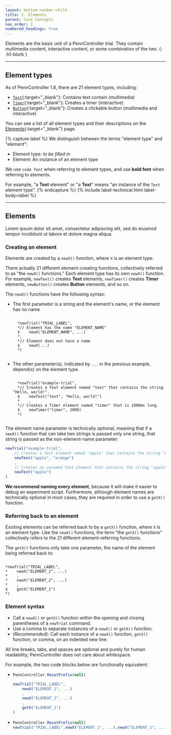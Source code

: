 ```yaml
---
layout: bottom-navbar-child
title: 2. Elements
parent: Core Concepts
nav_order: 2
numbered_headings: true
---
```


Elements are the basic unit of a PennController trial. They contain multimedia content, interactive content, or some combination of the two.
{: .h1-blurb }

---

## Element types

As of PennController 1.8, there are 21 element types, including: 

+ [`Text`]({{site.baseurl}}/elements/text){:target="_blank"}: Contains text contain (multimedia)
+ [`Timer`]({{site.baseurl}}/elements/timer){:target="_blank"}: Creates a timer (interactive)
+ [`Button`]({{site.baseurl}}/elements/button){:target="_blank"}: Creates a clickable button (multimedia and interactive)

You can see a list of all element types and their descriptions on the [Elements]({{site.baseurl}}/elements){:target="_blank"} page.

{% capture label %}
We distinguish between the terms "element type" and "element":
+ Element type: *to be filled in*
+ Element: An instance of an element type

We use `code font` when referring to element types, and use **bold font** when referring to elements. 

For example, "a **Text** element" or "a **Text**" means "an instance of the `Text` element type".
{% endcapture %}
{% include label-technical.html label-body=label %}

---

## Elements

Lorem ipsum dolor sit amet, consectetur adipiscing elit, sed do eiusmod tempor incididunt ut labore et dolore magna aliqua. 

### Creating an element

Elements are created by a `newX()` function, where `X` is an element type. 

There actually 21 different element-creating functions, collectively referred to as "the `newX()` functions." Each element type has its own `newX()` function. For example, `newText()` creates **Text** elements, `newTimer()` creates **Timer** elements, `newButton()` creates **Button** elements, and so on. 

The `newX()` functions have the following syntax:
+ The first parameter is a string and the element's name, or the element has no name

    <pre><code class="language-diff-javascript diff-highlight"> 
    *newTrial("<var>TRIAL_LABEL</var>", 
    *// Element has the name "ELEMENT_NAME"
    $    newX("<var>ELEMENT_NAME</var>", ...)
    *,
    *// Element does not have a name
    $    newX(...)
    *)
    </code></pre>
+ The other parameter(s), indicated by `...` in the previous example, depend(s) on the element type.

    <pre><code class="language-diff-javascript diff-highlight"> 
    *newTrial("example-trial", 
    *// Creates a Text element named "text" that contains the string "Hello, world!".
    $    newText("text", "Hello, world!")
    *    ,
    *// Creates a Timer element named "timer" that is 1000ms long.
    $    newTimer("timer", 1000)
    *)
    </code></pre>

The element name parameter is technically optional, meaning that if a `newX()` function that can take two strings is passed only one string, that string is passed as the non-element-name parameter:

```js
newTrial("example-trial",
    // Creates a Text element named "apple" that contains the string "orange".
    newText("apple", "orange")
    ,
    // Creates an unnamed Text element that contains the string "apple".
    newText("apple")
)
```

**We recommend naming every element**, because it will make it easier to debug an experiment script. Furthermore, although element names are technically optional in most cases, they are required in order to use a `getX()` function. 

### Referring back to an element

Existing elements can be referred back to by a `getX()` function, where `X` is an element type. Like the `newX()` functions, the term "the `getX()` functions" collectively refers to the 21 different element-referring functions.

The `getX()` functions only take one parameter, the name of the element being referred back to:
<pre><code class="language-diff-javascript diff-highlight"> 
*newTrial("<var>TRIAL_LABEL</var>", 
*    newX("<var>ELEMENT_1</var>", ...)
*    ,
*    newX("<var>ELEMENT_2</var>", ...)
*    ,
$    getX("<var>ELEMENT_1</var>")
*)
</code></pre>


### Element syntax


+ Call a `newX()` or `getX()` function within the opening and closing parentheses of a `newTrial` command. 
+ Use a comma to separate instances of a `newX()` or `getX()` function.
+ (*Recommended*): Call each instance of a `newX()` function, `getX()` function, or comma, on an indented new line.

All line breaks, tabs, and spaces are optional and purely for human readability; PennController does not care about whitespace.

For example, the two code blocks below are functionally equivalent: 
+   ```javascript
    PennController.ResetPrefix(null)

    newTrial("TRIAL_LABEL",
        newX("ELEMENT_1", ...)
        ,
        newX("ELEMENT_2", ...)
        ,
        getX("ELEMENT_1")
    )
    ```
+   ```javascript
    PennController.ResetPrefix(null)
    newTrial("TRIAL_LABEL",newX("ELEMENT_1", ...),newX("ELEMENT_2", ...),getX("ELEMENT_1"))
    ```


